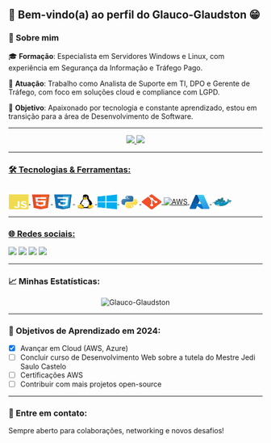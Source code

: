 ## 👋 Bem-vindo(a) ao perfil do Glauco-Glaudston 😁

### 🚀 Sobre mim
🎓 **Formação**: Especialista em Servidores Windows e Linux, com experiência em Segurança da Informação e Tráfego Pago.

💼 **Atuação**: Trabalho como Analista de Suporte em TI, DPO e Gerente de Tráfego, com foco em soluções cloud e compliance com LGPD.

🎯 **Objetivo**: Apaixonado por tecnologia e constante aprendizado, estou em transição para a área de Desenvolvimento de Software.

---

<div align="center">
   <a href="https://github.com/Glauco-Glaudston">
   <img height="180em" src="https://github-readme-stats.vercel.app/api?username=Glauco-Glaudston&show_icons=true&theme=tokyonight&include_all_commits=true&count_private=true"/>
   <img height="180em" src="https://github-readme-stats.vercel.app/api/top-langs/?username=Glauco-Glaudston&layout=compact&langs_count=6&theme=tokyonight"/>
</div>

---

### 🛠 Tecnologias & Ferramentas:
<div style="display: inline_block"><br>
  <img align="center" alt="Js" height="30" width="40" src="https://raw.githubusercontent.com/devicons/devicon/master/icons/javascript/javascript-plain.svg">
  <img align="center" alt="HTML" height="30" width="40" src="https://raw.githubusercontent.com/devicons/devicon/master/icons/html5/html5-original.svg">
  <img align="center" alt="CSS" height="30" width="40" src="https://raw.githubusercontent.com/devicons/devicon/master/icons/css3/css3-original.svg">
  <img align="center" alt="Linux" height="30" width="40" src="https://raw.githubusercontent.com/devicons/devicon/master/icons/linux/linux-original.svg">
  <img align="center" alt="Windows" height="30" width="40" src="https://raw.githubusercontent.com/devicons/devicon/master/icons/windows8/windows8-original.svg">
  <img align="center" alt="Python" height="30" width="40" src="https://raw.githubusercontent.com/devicons/devicon/master/icons/python/python-original.svg">
  <img align="center" alt="Git" height="30" width="40" src="https://raw.githubusercontent.com/devicons/devicon/master/icons/git/git-original.svg">
  <img align="center" alt="AWS" height="30" width="40" src="https://upload.wikimedia.org/wikipedia/commons/9/93/Amazon_Web_Services_Logo.svg">
  <img align="center" alt="Azure" height="30" width="40" src="https://raw.githubusercontent.com/devicons/devicon/master/icons/azure/azure-original.svg">
  <img align="center" alt="Docker" height="30" width="40" src="https://raw.githubusercontent.com/devicons/devicon/master/icons/docker/docker-original.svg">
</div>

---

### 🌐 Redes sociais:
<div> 
  <a href="https://www.youtube.com/Glauco-Glaudston" target="_blank"><img src="https://img.shields.io/badge/YouTube-FF0000?style=for-the-badge&logo=youtube&logoColor=white" target="_blank"></a>
  <a href="https://instagram.com/glauco.glaudston" target="_blank"><img src="https://img.shields.io/badge/-Instagram-%23E4405F?style=for-the-badge&logo=instagram&logoColor=white" target="_blank"></a>
   <a href = "mailto:glauco.glaudston@gmail.com"><img src="https://img.shields.io/badge/-Gmail-%23333?style=for-the-badge&logo=gmail&logoColor=white" target="_blank"></a>
  <a href="https://www.linkedin.com/in/glaudstonpereira" target="_blank"><img src="https://img.shields.io/badge/-LinkedIn-%230077B5?style=for-the-badge&logo=linkedin&logoColor=white" target="_blank"></a>
</div>

---

### 📈 Minhas Estatísticas:
<div align="center">
  <img height="180em" src="https://github-readme-streak-stats.herokuapp.com/?user=Glauco-Glaudston&theme=tokyonight" alt="Glauco-Glaudston"/>
</div>

---

### 🎯 Objetivos de Aprendizado em 2024:
- [x] Avançar em Cloud (AWS, Azure)
- [ ] Concluir curso de Desenvolvimento Web sobre a tutela do Mestre Jedi Saulo Castelo
- [ ] Certificações AWS
- [ ] Contribuir com mais projetos open-source

---

### 💬 Entre em contato:
Sempre aberto para colaborações, networking e novos desafios!
